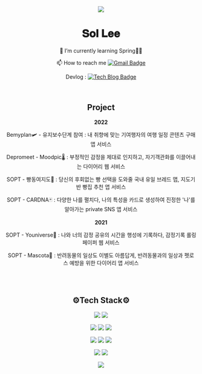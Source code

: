 <div align="center">
<img src="https://capsule-render.vercel.app/api?type=waving&color=timeGradient&height=140&section=header&animation=twinkling" /> 

<h1> 𝐒𝐨𝐥 𝐋𝐞𝐞 </h1>   

 🌱 I’m currently learning Spring🌱🤪   
 
 📫 How to reach me [![Gmail Badge](https://img.shields.io/badge/Gmail-d14836?style=flat-square&logo=Gmail&logoColor=white&link=mailto:dlthf555@gmail.com)](mailto:dlthf555@gmail.com)
 
 Devlog :  [![Tech Blog Badge](http://img.shields.io/badge/-Tech%20blog-black?style=flat-square&logo=github&link=https://dev-pine.tistory.com/)](https://dev-pine.tistory.com/)
 
<br>
  <h2> Project </h2>

<b>2022</b>

Bemyplan🛩 - 유지보수단계 참여 : 내 취향에 맞는 기여행자의 여행 일정 콘텐츠 구매 앱 서비스

Depromeet - Moodpic🌡 : 부정적인 감정을 제대로 인지하고, 자기객관화를 이끌어내는 다이어리 웹 서비스

SOPT - 빵동여지도🍞 : 당신의 후회없는 빵 선택을 도와줄 국내 유일 브레드 맵, 지도기반 빵집 추천 앱 서비스
 
SOPT - CARDNA🃏 : 다양한 나를 펼치다, 나의 특성을 카드로 생성하여 진정한 '나'를 알아가는 private SNS 앱 서비스
<br/>
<br/>
<b>2021</b>
 
SOPT - Youniverse💫 : 나와 너의 감정 공유의 시간을 행성에 기록하다, 감정기록 롤링페이퍼 웹 서비스

SOPT - Mascota🐶 : 반려동물의 일상도 이별도 아름답게, 반려동물과의 일상과 펫로스 예방을 위한 다이어리 앱 서비스

<br/>
<br/>
  <h2> ⚙Tech Stack⚙ </h2>

 <p>
  <img src="https://img.shields.io/badge/Java-007396?style=flat-square&logo=Java&logoColor=white"/>
  <img src="https://img.shields.io/badge/Python-3766AB?style=flat-square&logo=Python&logoColor=white"/>
 </p>

  <p>
  <img src="https://img.shields.io/badge/Spring-6DB33F?style=flat-square&logo=Spring&logoColor=white"/>
  <img src="https://img.shields.io/badge/Node.js-339933?style=flat-square&logo=Node.js&logoColor=white"/>
  <img src="https://img.shields.io/badge/JavaScript-F7DF1E?style=flat-square&logo=JavaScript&logoColor=white"/>
  </p>
  
 <p>
  <img src="https://img.shields.io/badge/MySQL-4479A1?style=flat-square&logo=MySQL&logoColor=white"/>
  <img src="https://img.shields.io/badge/MongoDB-47A248?style=flat-square&logo=MongoDB&logoColor=white"/>
  <img src="https://img.shields.io/badge/PostgreSQL-4169E1?style=flat-square&logo=PostgreSQL&logoColor=white"/>
 </p>
<p>
  <img src="https://img.shields.io/badge/Amazon AWS-232F3E?style=flat-square&logo=Amazon%20AWS&logoColor=white"/>
  <img src="https://img.shields.io/badge/Firebase-FFCA28?style=flat-square&logo=Firebase&logoColor=white"/>
</p>
 
 


<img src="https://capsule-render.vercel.app/api?type=waving&color=timeGradient&height=120&section=footer" />
 </div>
